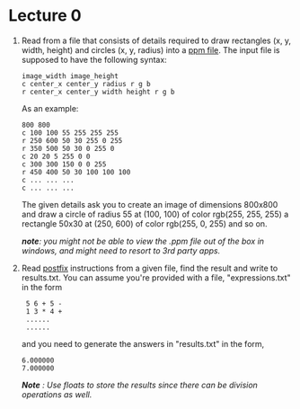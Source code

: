 # Lecture 0

1. Read from a file that consists of details required to draw rectangles (x, y, width, height) and circles (x, y, radius) into a [ppm file](https://en.wikipedia.org/wiki/Netpbm#PPM_example).
   The input file is supposed to have the following syntax:
   ```
   image_width image_height
   c center_x center_y radius r g b
   r center_x center_y width height r g b
   ```
   As an example:
   ```
   800 800
   c 100 100 55 255 255 255
   r 250 600 50 30 255 0 255
   r 350 500 50 30 0 255 0
   c 20 20 5 255 0 0
   c 300 300 150 0 0 255
   r 450 400 50 30 100 100 100   
   c ... ... ...
   c ... ... ...
   ```
   The given details ask you to create an image of dimensions 800x800 and draw a circle of radius 55 at (100, 100) of color rgb(255, 255, 255) a rectangle 50x30 at (250, 600) of color rgb(255, 0, 255) and so on.

   ***note**: you might not be able to view the .ppm file out of the box in windows, and might need to resort to 3rd party apps.*

2. Read [postfix](https://en.wikipedia.org/wiki/Reverse_Polish_notation) instructions from a given file, find the result and write to results.txt.
   You can assume you're provided with a file, "expressions.txt" in the form
   ```
    5 6 + 5 -
    1 3 * 4 +
    ......
    ......
   ```
   and you need to generate the answers in "results.txt" in the form,
   ```
   6.000000
   7.000000
   ```
   ***Note** : Use floats to store the results since there can be division operations as well.*
